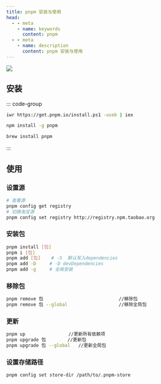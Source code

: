 ```yaml
---
title: pnpm 安装与使用
head:
  - - meta
    - name: keywords
      content: pnpm
  - - meta
    - name: description
      content: pnpm 安装与使用
---
```


![](https://i.theovan.cn/docs/pnpm-install-922fbb8bb4d96b8f602a40e6cd07ee13.svg)

## 安装

::: code-group

```bash [Windows]
iwr https://get.pnpm.io/install.ps1 -useb | iex
```

```bash [NPM]
npm install -g pnpm
```

```bash [HomeBrew]
brew install pnpm
```

:::

## 使用

### 设置源

```bash
# 查看源
pnpm config get registry
# 切换淘宝源
pnpm config set registry http://registry.npm.taobao.org
```

### 安装包

```bash
pnpm install [包]
pnpm i [包]
pnpm add [包]    # -S  默认写入dependencies
pnpm add -D     # -D devDependencies
pnpm add -g     # 全局安装
```

### 移除包

```bash
pnpm remove 包                            //移除包
pnpm remove 包 --global                   //移除全局包
```

### 更新

```bash
pnpm up                //更新所有依赖项
pnpm upgrade 包        //更新包
pnpm upgrade 包 --global   //更新全局包
```

### 设置存储路径

```bash
pnpm config set store-dir /path/to/.pnpm-store
```
